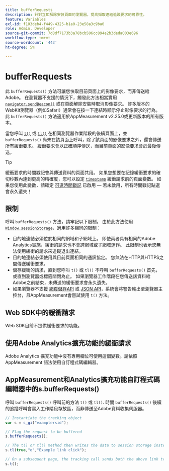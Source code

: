 ```yaml
---
title: bufferRequests
description: 針對立即解除安裝頁面的瀏覽器，提高擷取連結追蹤要求的可靠性。
feature: Variables
exl-id: f103deb4-f449-4325-b1a0-23e58a3c9ba0
role: Admin, Developer
source-git-commit: 7d8df7173b3a78bcb506cc894e2b3deda003e696
workflow-type: tm+mt
source-wordcount: '443'
ht-degree: 5%

---
```


# bufferRequests

此 `bufferRequests()` 方法可讓您快取目前頁面上的影像要求，而非傳送給Adobe。 在瀏覽器不支援的情況下，觸發此方法相當實用 [`navigator.sendBeacon()`](https://developer.mozilla.org/zh-TW/docs/Web/API/Navigator/sendBeacon) 或在頁面解除安裝時取消影像要求。 許多版本的WebKit瀏覽器（例如Safari）通常會在按一下連結時顯示停止影像要求的行為。 此 `bufferRequests()` 方法適用於AppMeasurement v2.25.0或更新版本的所有版本。

當您呼叫 [`t()`](t-method.md) 或 [`tl()`](tl-method.md) 在相同瀏覽器作業階段的後續頁面上，並 `bufferRequests()` 尚未在該頁面上呼叫，除了該頁面的影像要求之外，還會傳送所有緩衝要求。 緩衝要求會以正確順序傳送，而目前頁面的影像要求會於最後傳送。

>[!TIP]
>
>緩衝要求的時間戳記會與傳送資料的頁面共用。 如果您想要在記錄緩衝要求的確切秒數內達到更高的精確度，您可以設定 [`timestamp`](../page-vars/timestamp.md) 緩衝請求前的頁面變數。 如果您使用此變數，請確定 [可選時間戳記](/help/technotes/timestamps-optional.md) 已啟用 — 若未啟用，所有時間戳記點選會永久遺失！

## 限制

呼叫 `bufferRequests()` 方法，請牢記以下限制。 由於此方法使用 [`Window.sessionStorage`](https://developer.mozilla.org/en-US/docs/Web/API/Web_Storage_API)，適用許多相同的限制：

* 目的地連結必須位於相同的網域和子網域上。 即使兩者具有相同的Adobe Analytics實施，緩衝的請求也不會跨網域或子網域運作。 此限制也表示您無法使用緩衝的請求來追蹤退出連結。
* 目的地連結必須使用與目前頁面相同的通訊協定。 您無法在HTTP與HTTPS之間傳送緩衝要求。
* 儲存緩衝的請求，直到您呼叫 `t()` 或 `tl()` 不呼叫 `bufferRequests()` 首先，或直到瀏覽器或標籤關閉為止。 如果瀏覽器工作階段在您傳送該資料給Adobe之前結束，未傳送的緩衝要求會永久遺失。
* 如果瀏覽器不支援 [網頁儲存API](https://developer.mozilla.org/en-US/docs/Web/API/Web_Storage_API) 或 [JSON API](https://developer.mozilla.org/en-US/docs/Web/JavaScript/Reference/Global_Objects/JSON)，系統會將警告輸出至瀏覽器主控台，且AppMeasurement會嘗試使用 `t()` 方法。

## Web SDK中的緩衝請求

Web SDK目前不提供緩衝要求的功能。

## 使用Adobe Analytics擴充功能的緩衝請求

Adobe Analytics 擴充功能中沒有專用欄位可使用這個變數。請依照 AppMeasurement 語法使用自訂程式碼編輯器。

## AppMeasurement和Analytics擴充功能自訂程式碼編輯器中的s.bufferRequests()

呼叫 `bufferRequests()` 呼叫前的方法 `t()` 或 `tl()`. 時間 `bufferRequests()` 後續的追蹤呼叫會寫入工作階段存放區，而非傳送至Adobe資料收集伺服器。

```js
// Instantiate the tracking object
var s = s_gi("examplersid");

// Flag the request to be buffered
s.bufferRequests();

// The t() or tl() method then writes the data to session storage instead of sending it to Adobe
s.tl(true,"o","Example link click");

// On a subsequent page, the tracking call sends both the above link tracking call and the page view call
s.t();
```
